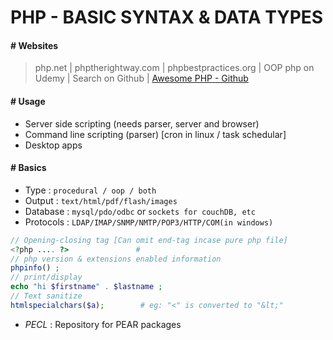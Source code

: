 # PHP - BASIC SYNTAX & DATA TYPES

#### # Websites
 
 > php.net | phptherightway.com | phpbestpractices.org | OOP php on Udemy | Search on Github | [Awesome PHP - Github](https://github.com/ziadoz/awesome-php)

#### # Usage

- Server side scripting (needs parser, server and browser)
- Command line scripting (parser) [cron in linux / task schedular]
- Desktop apps

#### # Basics

- Type : `procedural / oop / both`
- Output : `text/html/pdf/flash/images`
- Database : `mysql/pdo/odbc` or `sockets for couchDB, etc`
- Protocols : `LDAP/IMAP/SNMP/NMTP/POP3/HTTP/COM(in windows)`

```php
// Opening-closing tag [Can omit end-tag incase pure php file]
<?php .... ?>               # 
// php version & extensions enabled information
phpinfo() ;
// print/display
echo "hi $firstname" . $lastname ;
// Text sanitize
htmlspecialchars($a);        # eg: "<" is converted to "&lt;"

```

- *PECL* : Repository for PEAR packages
































